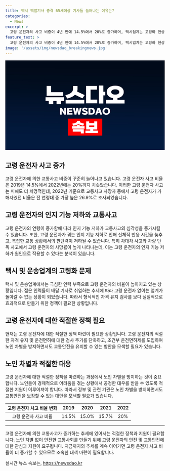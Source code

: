 ```yaml
---
title: 택시 백발기사 충격 65세이상 기사들 늘어나는 이유는?
categories:
  - News
excerpt: >
  고령 운전자의 사고 비중이 4년 만에 14.5%에서 20%로 증가하며, 택시업계는 고령화 현상을 받아들이고 있다. 최근 고령 운전자에 의한 사고가 늘면서 사회적 문제로 대두되고 있으며, 이에 따른 비판과 우려도 커지고 있다. 이러한 문제에 대해 정부는 자격검사 주기 단축 등을 추진하고 있지만, 이로 인한 노인 차별 우려도 있다. 현재 택시, 버스, 화물업계에서도 고령 운전자의 부족이 심각한 문제로 대두되고 있다. 한편, 고령 운전자의 연령 증가가 교통사고의 심각성을 증가시키는 한편, 노인 차별 우려도 있다는 분석이 진행되고 있다.
feature_text: >
  고령 운전자의 사고 비중이 4년 만에 14.5%에서 20%로 증가하며, 택시업계는 고령화 현상을 받아들이고 있다. 최근 고령 운전자에 의한 사고가 늘면서 사회적 문제로 대두되고 있으며, 이에 따른 비판과 우려도 커지고 있다. 이러한 문제에 대해 정부는 자격검사 주기 단축 등을 추진하고 있지만, 이로 인한 노인 차별 우려도 있다. 현재 택시, 버스, 화물업계에서도 고령 운전자의 부족이 심각한 문제로 대두되고 있다. 한편, 고령 운전자의 연령 증가가 교통사고의 심각성을 증가시키는 한편, 노인 차별 우려도 있다는 분석이 진행되고 있다.
image: '/assets/img/newsdao_breakingnews.jpg'
---
```


<p><img src="/assets/img/newsdao_breakingnews.jpg" alt="ranknews 속보" /></p>

<h2 data-ke-size="size26">고령 운전자 사고 증가</h2>

<p data-ke-size="size16">고령 운전자에 의한 교통사고 비중이 꾸준히 늘어나고 있습니다. 고령 운전자 사고 비율은 2019년 14.5%에서 2022년에는 20%까지 치솟았습니다. 이러한 고령 운전자 사고는 피해도 더 치명적인데, 2022년 기준으로 교통사고 사망자 중에서 고령 운전자가 가해자였던 비율은 전 연령대 중 가장 높은 26.9%로 조사되었습니다.</p>

<h2 data-ke-size="size26">고령 운전자의 인지 기능 저하와 교통사고</h2>

<p data-ke-size="size16">고령 운전자의 연령이 증가함에 따라 인지 기능 저하가 교통사고의 심각성을 증가시킬 수 있습니다. 또한, 고령 운전자가 겪는 인지 기능 저하로 인해 신체적 반응 시간을 늦추고, 복잡한 교통 상황에서의 판단력이 저하될 수 있습니다. 특히 차대차 사고와 차량 단독 사고에서 고령 운전자의 사망률이 높게 나타나는데, 이는 고령 운전자의 인지 기능 저하가 원인으로 작용할 수 있다는 분석이 있습니다.</p>

<h2 data-ke-size="size26">택시 및 운송업계의 고령화 문제</h2>

<p data-ke-size="size16">택시 및 운송업계에서는 극심한 인력 부족으로 고령 운전자의 비율이 높아지고 있는 상황입니다. 젊은 인력들이 배달 기사로 취업하는 추세에 따라 고령 운전자 없이는 업계가 돌아갈 수 없는 상황이 되었습니다. 따라서 형식적인 자격 유지 검사를 보다 실질적으로 효과적으로 만들기 위한 정책이 필요한 상황입니다.</p>

<h2 data-ke-size="size26">고령 운전자에 대한 적절한 정책 필요</h2>

<p data-ke-size="size16">현재는 고령 운전자에 대한 적절한 정책 마련이 필요한 상황입니다. 고령 운전자의 적절한 자격 유지 및 운전면허에 대한 검사 주기를 단축하고, 조건부 운전면허제를 도입하여 노인 차별을 방지하면서도 교통안전을 유지할 수 있는 방안을 모색할 필요가 있습니다.</p>

<h2 data-ke-size="size26">노인 차별과 적절한 대응</h2>

<p data-ke-size="size16">고령 운전자에 대한 적절한 정책을 마련하는 과정에서 노인 차별을 방지하는 것이 중요합니다. 노인들이 경제적으로 어려움을 겪는 상황에서 공정한 대우를 받을 수 있도록 적절한 지원이 이루어져야 합니다. 따라서 정부 및 관련 기관은 노인 차별을 방지하면서도 교통안전을 보장할 수 있는 대안을 모색할 필요가 있습니다.</p>

<table>
    <thead>
        <tr>
            <th style="text-align: center;">고령 운전자 사고 비율 변화</th>
            <th style="text-align: center;">2019</th>
            <th style="text-align: center;">2020</th>
            <th style="text-align: center;">2021</th>
            <th style="text-align: center;">2022</th>
        </tr>
    </thead>
    <tbody>
        <tr>
            <td style="text-align: center;">고령 운전자 사고 비율</td>
            <td style="text-align: center;">14.5%</td>
            <td style="text-align: center;">15.0%</td>
            <td style="text-align: center;">15.7%</td>
            <td style="text-align: center;">20%</td>
        </tr>
    </tbody>
</table>

<hr>

<p data-ke-size="size16">고령 운전자에 의한 교통사고가 증가하는 추세에 있어서는 적절한 정책과 지원이 필요합니다. 노인 차별 없이 안전한 교통사회를 만들기 위해 고령 운전자의 안전 및 교통안전에 대한 관심과 지원이 요구됩니다. 지금까지의 추세를 계속 이어가면 고령 운전자 사고 비율이 더 증가할 수 있으므로 조속한 대책 마련이 필요합니다.</p>
실시간 뉴스 속보는, <a href="https://newsdao.kr" rel="dofollow">https://newsdao.kr</a>


